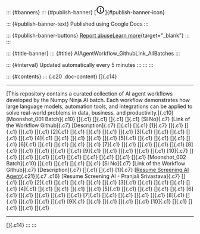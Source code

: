 ::: {#banners}
::: {#publish-banner}
[![](data:image/svg+xml;base64,PHN2ZyB4bWxucz0iaHR0cDovL3d3dy53My5vcmcvMjAwMC9zdmciIGhlaWdodD0iMjRweCIgdmlld2JveD0iMCAwIDI0IDI0IiB3aWR0aD0iMjRweCI+PHBhdGggZD0iTTExIDdoMnYyaC0yem0wIDRoMnY2aC0yem0xLTlDNi40OCAyIDIgNi40OCAyIDEyczQuNDggMTAgMTAgMTAgMTAtNC40OCAxMC0xMFMxNy41MiAyIDEyIDJ6bTAgMThjLTQuNDEgMC04LTMuNTktOC04czMuNTktOCA4LTggOCAzLjU5IDggOC0zLjU5IDgtOCA4eiI+PC9wYXRoPjwvc3ZnPg==)]{#publish-banner-icon}

::: {#publish-banner-text}
Published using Google Docs
:::

::: {#publish-banner-buttons}
[Report
abuse](https://drive.google.com/abuse?id=AKkXjoyP6Oaat57d5ZDcl9Hol8c9xxdLPqZXJEw98VZXBlKZVHme6CSsYrVoc4r4ZxfLyXtAbXViiBist-k6ZQs:0&docurl=https://docs.google.com/document/d/e/2PACX-1vRG05iRu5rCPr7BmzFAdtZs6pSJ3VfCIMmdXEvfq8nN685yTJHFQVph5zeKxYOIlxWUN8g7BlEQSTdW/pub)[Learn
more](https://support.google.com/docs/answer/183965 "Learn more"){target="_blank"}
:::
:::

::: {#title-banner}
::: {#title}
AIAgentWorkflow_GithubLink_AllBatches
:::

::: {#interval}
Updated automatically every 5 minutes
:::
:::
:::

::: {#contents}
::: {.c20 .doc-content}
[]{.c14}

  ---------------------------------------------------------------------------------------------------------------------------------------------------------------------------------------------------------------------------------------------------------------------------------------------- ----------------------------------------------------------------------------------------------------------------------------------------------------------------------------------------------------- -------------------------------------------------- --------- ---------
  [This repository contains a curated collection of AI agent workflows developed by the Numpy Ninja AI batch. Each workflow demonstrates how large language models, automation tools, and integrations can be applied to solve real-world problems in data, business, and productivity.]{.c10}                                                                                                                                                                                                                                                                      
  [Moonshot_001 Batch]{.c10}                                                                                                                                                                                                                                                                     []{.c1}                                                                                                                                                                                               []{.c1}                                            []{.c1}   []{.c1}
  [Sl No]{.c7}                                                                                                                                                                                                                                                                                   [Link of the Workflow Github]{.c7}                                                                                                                                                                    [Description]{.c7}                                 []{.c1}   []{.c1}
  [1]{.c7}                                                                                                                                                                                                                                                                                       []{.c1}                                                                                                                                                                                               []{.c1}                                            []{.c1}   []{.c1}
  [2]{.c1}                                                                                                                                                                                                                                                                                       []{.c1}                                                                                                                                                                                               []{.c1}                                            []{.c1}   []{.c1}
  [3]{.c1}                                                                                                                                                                                                                                                                                       []{.c1}                                                                                                                                                                                               []{.c1}                                            []{.c1}   []{.c1}
  [4]{.c1}                                                                                                                                                                                                                                                                                       []{.c1}                                                                                                                                                                                               []{.c1}                                            []{.c1}   []{.c1}
  [5]{.c1}                                                                                                                                                                                                                                                                                       []{.c1}                                                                                                                                                                                               []{.c1}                                            []{.c1}   []{.c1}
  [6]{.c1}                                                                                                                                                                                                                                                                                       []{.c1}                                                                                                                                                                                               []{.c1}                                            []{.c1}   []{.c1}
  [7]{.c1}                                                                                                                                                                                                                                                                                       []{.c1}                                                                                                                                                                                               []{.c1}                                            []{.c1}   []{.c1}
  [8]{.c1}                                                                                                                                                                                                                                                                                       []{.c1}                                                                                                                                                                                               []{.c1}                                            []{.c1}   []{.c1}
  [9]{.c1}                                                                                                                                                                                                                                                                                       []{.c1}                                                                                                                                                                                               []{.c1}                                            []{.c1}   []{.c1}
  [10]{.c7}                                                                                                                                                                                                                                                                                      []{.c1}                                                                                                                                                                                               []{.c1}                                            []{.c1}   []{.c1}
  []{.c1}                                                                                                                                                                                                                                                                                        []{.c1}                                                                                                                                                                                               []{.c1}                                            []{.c1}   []{.c1}
  [Moonshot_002 Batch]{.c10}                                                                                                                                                                                                                                                                     []{.c1}                                                                                                                                                                                               []{.c1}                                            []{.c1}   []{.c1}
  [Sl No]{.c7}                                                                                                                                                                                                                                                                                   [Link of the Workflow Github]{.c7}                                                                                                                                                                    [Description]{.c7}                                 []{.c1}   []{.c1}
  [1]{.c7}                                                                                                                                                                                                                                                                                       [[Resume Screening AI Agent](https://www.google.com/url?q=https://github.com/srivpranjali/n8n_workflows&sa=D&source=editors&ust=1755729575669841&usg=AOvVaw3uHq2q1En4YSe8IA4pD8hr){.c21}]{.c7 .c16}   [Resume Screening AI - Pranjali Srivastava]{.c7}   []{.c1}   []{.c1}
  [2]{.c1}                                                                                                                                                                                                                                                                                       []{.c1}                                                                                                                                                                                               []{.c1}                                            []{.c1}   []{.c1}
  [3]{.c1}                                                                                                                                                                                                                                                                                       []{.c1}                                                                                                                                                                                               []{.c1}                                            []{.c1}   []{.c1}
  [4]{.c1}                                                                                                                                                                                                                                                                                       []{.c1}                                                                                                                                                                                               []{.c1}                                            []{.c1}   []{.c1}
  [5]{.c1}                                                                                                                                                                                                                                                                                       []{.c1}                                                                                                                                                                                               []{.c1}                                            []{.c1}   []{.c1}
  [6]{.c1}                                                                                                                                                                                                                                                                                       []{.c1}                                                                                                                                                                                               []{.c1}                                            []{.c1}   []{.c1}
  [7]{.c1}                                                                                                                                                                                                                                                                                       []{.c1}                                                                                                                                                                                               []{.c1}                                            []{.c1}   []{.c1}
  [8]{.c1}                                                                                                                                                                                                                                                                                       []{.c1}                                                                                                                                                                                               []{.c1}                                            []{.c1}   []{.c1}
  [9]{.c1}                                                                                                                                                                                                                                                                                       []{.c1}                                                                                                                                                                                               []{.c1}                                            []{.c1}   []{.c1}
  [10]{.c1}                                                                                                                                                                                                                                                                                      []{.c1}                                                                                                                                                                                               []{.c1}                                            []{.c1}   []{.c1}
  ---------------------------------------------------------------------------------------------------------------------------------------------------------------------------------------------------------------------------------------------------------------------------------------------- ----------------------------------------------------------------------------------------------------------------------------------------------------------------------------------------------------- -------------------------------------------------- --------- ---------

[]{.c14}
:::
:::
